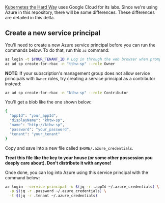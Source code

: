 [Kubernetes the Hard Way](https://github.com/kelseyhightower/kubernetes-the-hard-way)
uses Google Cloud for its labs. Since we're using Azure in this repository,
there will be some differences. These differences are detailed in this delta.

## Create a new service principal

You'll need to create a new Azure service principal before you can run the commands below.
To do that, run this `az` command:

```sh
az login -t $YOUR_TENANT_ID # Log in through the web browser when prompted.
az ad sp create-for-rbac -n "tthw-sp" --role Owner
```

**NOTE**: If your subscription's management group does not allow service principals with
`Owner` roles, try creating a service principal as a contributor instead:

```sh
az ad sp create-for-rbac -n "kthw-sp" --role Contributor
```

You'll get a blob like the one shown below:

```sh
{
  "appId": "your_appId",
  "displayName": "khtw-sp",
  "name": "http://kthw-sp",
  "password": "your_password",
  "tenant": "your_tenant"
}
```

Copy and save into a new file called `$HOME/.azure_credentials`.

**Treat this file like the key to your house (or some other possession you deeply
care about). Don't distribute it with anyone!**

Once done, you can log into Azure using this service principal with the command
below:

```sh
az login --service-principal -u $(jq -r .appId ~/.azure_credentials) \
  -p $(jq -r .password ~/.azure_credentials) \
  -t $(jq -r .tenant ~/.azure_credentials)
```
